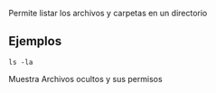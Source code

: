 
Permite listar los archivos y carpetas en un directorio

## Ejemplos

	ls -la

Muestra Archivos ocultos y sus permisos